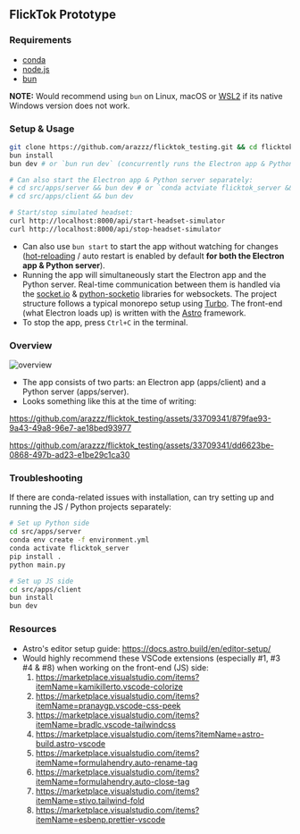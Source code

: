 ## FlickTok Prototype

### Requirements

- [conda](https://www.anaconda.com/download/success)
- [node.js](https://nodejs.org/)
- [bun](https://bun.sh/)

**NOTE:** Would recommend using `bun` on Linux, macOS or [WSL2](https://learn.microsoft.com/en-us/windows/wsl/install) if its native Windows version does not work.

### Setup & Usage

```bash
git clone https://github.com/arazzz/flicktok_testing.git && cd flicktok_testing && git switch new/prototype-uv-async
bun install
bun dev # or `bun run dev` (concurrently runs the Electron app & Python server)

# Can also start the Electron app & Python server separately:
# cd src/apps/server && bun dev # or `conda actviate flicktok_server && python main.py`
# cd src/apps/client && bun dev

# Start/stop simulated headset:
curl http://localhost:8000/api/start-headset-simulator
curl http://localhost:8000/api/stop-headset-simulator
```

- Can also use `bun start` to start the app without watching for changes ([hot-reloading](https://preview.redd.it/hot-reloading-edit-and-continue-for-flask-v0-pv9ldkgmijr81.gif?width=702&auto=webp&s=2912b0ce833a01871ed941eae514cf1e7388b4d5) / auto restart is enabled by default **for both the Electron app & Python server**).
- Running the app will simultaneously start the Electron app and the Python server. Real-time communication between them is handled via the [socket.io](https://socket.io/) & [python-socketio](https://python-socketio.readthedocs.io/en/stable/) libraries for websockets. The project structure follows a typical monorepo setup using [Turbo](https://turbo.build/). The front-end (what Electron loads up) is written with the [Astro](https://astro.build/) framework.
- To stop the app, press `Ctrl+C` in the terminal.

### Overview

![overview](https://github.com/arazzz/fliktok_testing/assets/33709341/81a025d1-3cd1-42d2-a421-50ccbac643c5)

- The app consists of two parts: an Electron app (apps/client) and a Python server (apps/server).
- Looks something like this at the time of writing:


https://github.com/arazzz/flicktok_testing/assets/33709341/879fae93-9a43-49a8-96e7-ae18bed93977



https://github.com/arazzz/flicktok_testing/assets/33709341/dd6623be-0868-497b-ad23-e1be29c1ca30


### Troubleshooting

If there are conda-related issues with installation, can try setting up and running the JS / Python projects separately:

```bash
# Set up Python side
cd src/apps/server
conda env create -f environment.yml
conda activate flicktok_server
pip install .
python main.py

# Set up JS side
cd src/apps/client
bun install
bun dev
```

### Resources

- Astro's editor setup guide: https://docs.astro.build/en/editor-setup/
- Would highly recommend these VSCode extensions (especially #1, #3 #4 & #8) when working on the front-end (JS) side:
  1. https://marketplace.visualstudio.com/items?itemName=kamikillerto.vscode-colorize
  2. https://marketplace.visualstudio.com/items?itemName=pranaygp.vscode-css-peek
  3. https://marketplace.visualstudio.com/items?itemName=bradlc.vscode-tailwindcss
  4. https://marketplace.visualstudio.com/items?itemName=astro-build.astro-vscode
  5. https://marketplace.visualstudio.com/items?itemName=formulahendry.auto-rename-tag
  6. https://marketplace.visualstudio.com/items?itemName=formulahendry.auto-close-tag
  7. https://marketplace.visualstudio.com/items?itemName=stivo.tailwind-fold
  8. https://marketplace.visualstudio.com/items?itemName=esbenp.prettier-vscode

